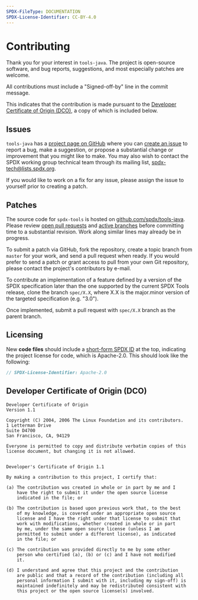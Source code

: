```yaml
---
SPDX-FileType: DOCUMENTATION
SPDX-License-Identifier: CC-BY-4.0
---
```


Contributing
============

Thank you for your interest in `tools-java`. The project is open-source software, and bug reports, suggestions, and most especially patches are welcome.

All contributions must include a "Signed-off-by" line in the commit message.

This indicates that the contribution is made pursuant to the [Developer Certificate of Origin (DCO)](https://developercertificate.org/), a copy of which is included below.

Issues
------

`tools-java` has a [project page on GitHub](https://github.com/spdx/tools-java/) where you can [create an issue](https://github.com/spdx/tools-java/issues/new) to report a bug, make a suggestion, or propose a substantial change or improvement that you might like to make. You may also wish to contact the SPDX working group technical team through its mailing list, [spdx-tech@lists.spdx.org](mailto:spdx-tech@lists.spdx.org).

If you would like to work on a fix for any issue, please assign the issue to yourself prior to creating a patch.

Patches
-------

The source code for `spdx-tools` is hosted on [github.com/spdx/tools-java](https://github.com/spdx/tools-java). Please review [open pull requests](https://github.com/spdx/tools-java/pulls) and [active branches](https://github.com/spdx/tools-java/branches) before committing time to a substantial revision. Work along similar lines may already be in progress.

To submit a patch via GitHub, fork the repository, create a topic branch from `master` for your work, and send a pull request when ready. If you would prefer to send a patch or grant access to pull from your own Git repository, please contact the project's contributors by e-mail.

To contribute an implementation of a feature defined by a version of the SPDX specification later than the one supported by the current SPDX Tools release, clone the branch `spec/X.X`, where X.X is the major.minor version of the targeted specification (e.g. "3.0").

Once implemented, submit a pull request with `spec/X.X` branch as the parent branch.

Licensing
---------

New **code files** should include a [short-form SPDX ID](https://spdx.org/ids) at the top, indicating the project license for code, which is Apache-2.0. This should look like the following:

```java
// SPDX-License-Identifier: Apache-2.0
```

Developer Certificate of Origin (DCO)
-------------------------------------

```text
Developer Certificate of Origin
Version 1.1

Copyright (C) 2004, 2006 The Linux Foundation and its contributors.
1 Letterman Drive
Suite D4700
San Francisco, CA, 94129

Everyone is permitted to copy and distribute verbatim copies of this
license document, but changing it is not allowed.


Developer's Certificate of Origin 1.1

By making a contribution to this project, I certify that:

(a) The contribution was created in whole or in part by me and I
    have the right to submit it under the open source license
    indicated in the file; or

(b) The contribution is based upon previous work that, to the best
    of my knowledge, is covered under an appropriate open source
    license and I have the right under that license to submit that
    work with modifications, whether created in whole or in part
    by me, under the same open source license (unless I am
    permitted to submit under a different license), as indicated
    in the file; or

(c) The contribution was provided directly to me by some other
    person who certified (a), (b) or (c) and I have not modified
    it.

(d) I understand and agree that this project and the contribution
    are public and that a record of the contribution (including all
    personal information I submit with it, including my sign-off) is
    maintained indefinitely and may be redistributed consistent with
    this project or the open source license(s) involved.
```
